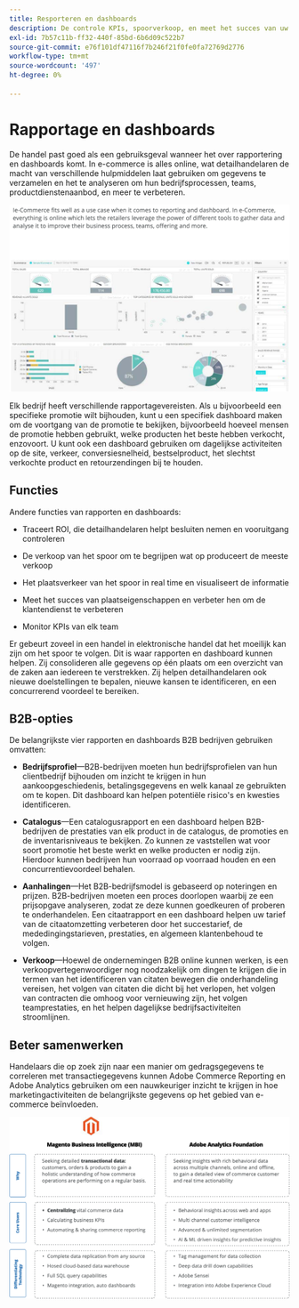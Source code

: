 ```yaml
---
title: Resporteren en dashboards
description: De controle KPIs, spoorverkoop, en meet het succes van uw plaats van de Handel met rapporten en dashboards.
exl-id: 7b57c11b-ff32-440f-85bd-6b6d09c522b7
source-git-commit: e76f101df47116f7b246f21f0fe0fa72769d2776
workflow-type: tm+mt
source-wordcount: '497'
ht-degree: 0%

---
```


# Rapportage en dashboards

De handel past goed als een gebruiksgeval wanneer het over rapportering en dashboards komt. In e-commerce is alles online, wat detailhandelaren de macht van verschillende hulpmiddelen laat gebruiken om gegevens te verzamelen en het te analyseren om hun bedrijfsprocessen, teams, productdienstenaanbod, en meer te verbeteren.

![Voorbeeld van rapportdashboard](../../assets/playbooks/dashboard-example.png)

Elk bedrijf heeft verschillende rapportagevereisten. Als u bijvoorbeeld een specifieke promotie wilt bijhouden, kunt u een specifiek dashboard maken om de voortgang van de promotie te bekijken, bijvoorbeeld hoeveel mensen de promotie hebben gebruikt, welke producten het beste hebben verkocht, enzovoort. U kunt ook een dashboard gebruiken om dagelijkse activiteiten op de site, verkeer, conversiesnelheid, bestselproduct, het slechtst verkochte product en retourzendingen bij te houden.

## Functies

Andere functies van rapporten en dashboards:

- Traceert ROI, die detailhandelaren helpt besluiten nemen en vooruitgang controleren

- De verkoop van het spoor om te begrijpen wat op produceert de meeste verkoop

- Het plaatsverkeer van het spoor in real time en visualiseert de informatie

- Meet het succes van plaatseigenschappen en verbeter hen om de klantendienst te verbeteren

- Monitor KPIs van elk team

Er gebeurt zoveel in een handel in elektronische handel dat het moeilijk kan zijn om het spoor te volgen. Dit is waar rapporten en dashboard kunnen helpen. Zij consolideren alle gegevens op één plaats om een overzicht van de zaken aan iedereen te verstrekken. Zij helpen detailhandelaren ook nieuwe doelstellingen te bepalen, nieuwe kansen te identificeren, en een concurrerend voordeel te bereiken.

## B2B-opties

De belangrijkste vier rapporten en dashboards B2B bedrijven gebruiken omvatten:

- **Bedrijfsprofiel**—B2B-bedrijven moeten hun bedrijfsprofielen van hun clientbedrijf bijhouden om inzicht te krijgen in hun aankoopgeschiedenis, betalingsgegevens en welk kanaal ze gebruikten om te kopen. Dit dashboard kan helpen potentiële risico&#39;s en kwesties identificeren.

- **Catalogus**—Een catalogusrapport en een dashboard helpen B2B-bedrijven de prestaties van elk product in de catalogus, de promoties en de inventarisniveaus te bekijken. Zo kunnen ze vaststellen wat voor soort promotie het beste werkt en welke producten er nodig zijn. Hierdoor kunnen bedrijven hun voorraad op voorraad houden en een concurrentievoordeel behalen.

- **Aanhalingen**—Het B2B-bedrijfsmodel is gebaseerd op noteringen en prijzen. B2B-bedrijven moeten een proces doorlopen waarbij ze een prijsopgave analyseren, zodat ze deze kunnen goedkeuren of proberen te onderhandelen. Een citaatrapport en een dashboard helpen uw tarief van de citaatomzetting verbeteren door het succestarief, de mededingingstarieven, prestaties, en algemeen klantenbehoud te volgen.

- **Verkoop**—Hoewel de ondernemingen B2B online kunnen werken, is een verkoopvertegenwoordiger nog noodzakelijk om dingen te krijgen die in termen van het identificeren van citaten bewegen die onderhandeling vereisen, het volgen van citaten die dicht bij het verlopen, het volgen van contracten die omhoog voor vernieuwing zijn, het volgen teamprestaties, en het helpen dagelijkse bedrijfsactiviteiten stroomlijnen.

## Beter samenwerken

Handelaars die op zoek zijn naar een manier om gedragsgegevens te correleren met transactiegegevens kunnen Adobe Commerce Reporting en Adobe Analytics gebruiken om een nauwkeuriger inzicht te krijgen in hoe marketingactiviteiten de belangrijkste gegevens op het gebied van e-commerce beïnvloeden.

![Rapportagediagram](../../assets/playbooks/reporting-diagram.png)
